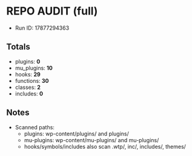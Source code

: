 # REPO AUDIT (full)
- Run ID: 17877294363

## Totals
- plugins: **0**
- mu_plugins: **10**
- hooks: **29**
- functions: **30**
- classes: **2**
- includes: **0**

## Notes
- Scanned paths:
  - plugins: wp-content/plugins/ and plugins/
  - mu-plugins: wp-content/mu-plugins/ and mu-plugins/
  - hooks/symbols/includes also scan .wtp/, inc/, includes/, themes/
